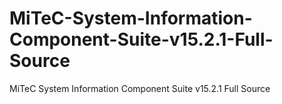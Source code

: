 # MiTeC-System-Information-Component-Suite-v15.2.1-Full-Source
MiTeC System Information Component Suite v15.2.1 Full Source
